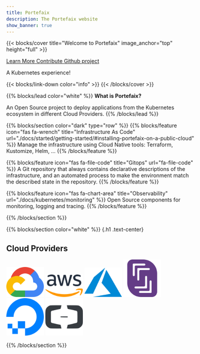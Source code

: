 ```yaml
---
title: Portefaix
description: The Portefaix website
show_banner: true
---
```


{{< blocks/cover title="Welcome to Portefaix" image_anchor="top" height="full" >}}

<!-- prettier-ignore -->
<!-- ![OpenTelemetry](/img/logos/opentelemetry-horizontal-color.svg)
{.otel-logo} -->

<a class="btn btn-lg btn-primary me-3 mb-4" href="/docs/">
  Learn More <i class="fas fa-arrow-alt-circle-right ms-2"></i>
</a>
<a class="btn btn-lg btn-primary me-3 mb-4" href="/docs/about/contributing/">
  Contribute <i class="fas fa-pencil ms-2"></i>
</a>
<a class="btn btn-lg btn-secondary me-3 mb-4" href="https://github.com/portefaix">
  Github project <i class="fab fa-github ms-2 "></i>
</a>
<p class="lead mt-5">A Kubernetes experience!</p>

{{< blocks/link-down color="info" >}}
{{< /blocks/cover >}}


{{% blocks/lead color="white" %}}
<strong>What is Portefaix?</strong>

An Open Source project to deploy applications from the Kubernetes ecosystem in different Cloud Providers.
{{% /blocks/lead %}}


{{% blocks/section color="dark" type="row" %}}
{{% blocks/feature icon="fas fa-wrench" title="Infrastructure As Code" url="./docs/started/getting-started/#installing-portefaix-on-a-public-cloud" %}}
Manage the infrastructure using Cloud Native tools: Terraform, Kustomize, Helm, ...
{{% /blocks/feature %}}


{{% blocks/feature icon="fas fa-file-code" title="Gitops" url="fa-file-code" %}}
A Git repository that always contains declarative descriptions of the infrastructure, and an
automated process to make the environment match the described state in the repository.
{{% /blocks/feature %}}


{{% blocks/feature icon="fas fa-chart-area" title="Observability" url="./docs/kubernetes/monitoring" %}}
Open Source components for monitoring, logging and tracing.
{{% /blocks/feature %}}


{{% /blocks/section %}}


{{% blocks/section color="white" %}}
{.h1 .text-center}
<div class="col">
	<h2 class="text-center pb-3">Cloud Providers</h2>
	<p class="text-center showcase">
		<a href="https://cloud.google.com/"><img alt="Google Cloud" width="100" src="google-cloud.svg" /></a>
		<a href="https://aws.amazon.com/"><img alt="AWS" width="100" src="aws.svg" /></a>
		<a href="https://azure.microsoft.com/"><img alt="Azure" width="100" src="azure-icon.svg" /></a>
		<a href="https://www.scaleway.com/"><img alt="altavr" width="100" src="scaleway-icon.svg" /></a>
		<a href="https://www.digitalocean.com/"><img alt="Embark Studios" width="100" src="digitalocean-icon.svg" /></a>
		<a href="https://www.alibabacloud.com/"><img alt="accelbyte" width="100" src="alibabacloud-icon.svg" /></a>
	</p>
</div>
{{% /blocks/section %}}


<!-- {{% blocks/section color="white" type="row" %}}

{{% blocks/feature icon="fab fa-app-store-ios" title="Download **from AppStore**" %}}
Get the Goldydocs app!
{{% /blocks/feature %}}

{{% blocks/feature icon="fab fa-github" title="Contributions welcome!"
    url="[https://github.com/portefaix/portefaix](https://github.com/portefaix/portefaix-website)" %}}
We do a [Pull Request](https://github.com/portefaix/portefaix-website/pulls)
contributions workflow on **GitHub**. New users are always welcome!
{{% /blocks/feature %}}

{{% blocks/feature icon="fab fa-twitter" title="Follow us on Twitter!"
    url="https://twitter.com/GoHugoIO" %}}
For announcement of latest features etc.
{{% /blocks/feature %}}

{{% /blocks/section %}} -->

<!-- 
{{% blocks/section %}}
This is the another section
{.h1 .text-center}
{{% /blocks/section %}} -->